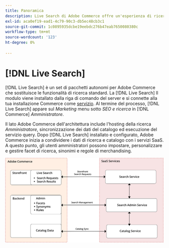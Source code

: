 ```yaml
---
title: Panoramica
description: Live Search di Adobe Commerce offre un'esperienza di ricerca rapida, super-rilevante e intuitiva.
exl-id: aca0ef19-ead1-4c79-90c3-db5ec48cb3c1
source-git-commit: 1c0895935dcbe19eebdc276b47eab7650080380c
workflow-type: tm+mt
source-wordcount: '123'
ht-degree: 0%

---
```


# [!DNL Live Search]

[!DNL Live Search] è un set di pacchetti autonomi per Adobe Commerce che sostituisce le funzionalità di ricerca standard. La [!DNL Live Search] Il modulo viene installato dalla riga di comando del server e si connette alla tua installazione Commerce come [servizio](../landing/saas.md). Al termine del processo, [!DNL Live Search] appare sul *Marketing* menu sotto *SEO e ricerca* in [!DNL Commerce] *Amministratore*.

Il lato Adobe Commerce dell&#39;architettura include l&#39;hosting della ricerca *Amministratore*, sincronizzazione dei dati del catalogo ed esecuzione del servizio query. Dopo [!DNL Live Search] installato e configurato, Adobe Commerce inizia a condividere i dati di ricerca e catalogo con i servizi SaaS. A questo punto, gli utenti amministratori possono impostare, personalizzare e gestire facet di ricerca, sinonimi e regole di merchandising.

![Diagramma dell’architettura di Live Search](assets/architecture-diagram.svg)
